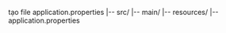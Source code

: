 tạo file application.properties
  |--  src/
    |--  main/
      |--  resources/
        |--  application.properties




